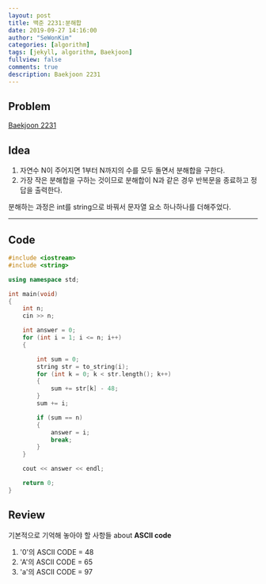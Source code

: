 ```yaml
---
layout: post
title: 백준 2231:분해합
date: 2019-09-27 14:16:00
author: "SeWonKim"
categories: [algorithm]
tags: [jekyll, algorithm, Baekjoon]
fullview: false
comments: true
description: Baekjoon 2231
---
```


## Problem

[Baekjoon 2231](https://www.acmicpc.net/problem/2231)

## Idea

1. 자연수 N이 주어지면 1부터 N까지의 수를 모두 돌면서 분해합을 구한다.
2. 가장 작은 분해합을 구하는 것이므로 분해합이 N과 같은 경우 반복문을 종료하고 정답을 출력한다.

분해하는 과정은 int를 string으로 바꿔서 문자열 요소 하나하나를 더해주었다.

---

## Code

```cpp
#include <iostream>
#include <string>

using namespace std;

int main(void)
{
    int n;
    cin >> n;

    int answer = 0;
    for (int i = 1; i <= n; i++)
    {

        int sum = 0;
        string str = to_string(i);
        for (int k = 0; k < str.length(); k++)
        {
            sum += str[k] - 48;
        }
        sum += i;

        if (sum == n)
        {
            answer = i;
            break;
        }
    }

    cout << answer << endl;

    return 0;
}
```

## Review

기본적으로 기억해 놓아야 할 사항들 about **ASCII code**

1. '0'의 ASCII CODE = 48
2. 'A'의 ASCII CODE = 65
3. 'a'의 ASCII CODE = 97
